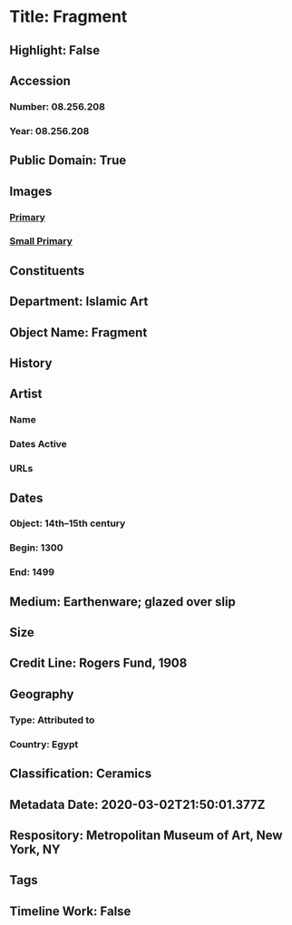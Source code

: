 # Title: Fragment
## Highlight: False
## Accession
### Number: 08.256.208
### Year: 08.256.208
## Public Domain: True
## Images
### [Primary](https://images.metmuseum.org/CRDImages/is/original/sf08-256-208a.jpg)
### [Small Primary](https://images.metmuseum.org/CRDImages/is/web-large/sf08-256-208a.jpg)
## Constituents
## Department: Islamic Art
## Object Name: Fragment
## History
## Artist
### Name
### Dates Active
### URLs
## Dates
### Object: 14th–15th century
### Begin: 1300
### End: 1499
## Medium: Earthenware; glazed over slip
## Size
## Credit Line: Rogers Fund, 1908
## Geography
### Type: Attributed to
### Country: Egypt
## Classification: Ceramics
## Metadata Date: 2020-03-02T21:50:01.377Z
## Respository: Metropolitan Museum of Art, New York, NY
## Tags
## Timeline Work: False
